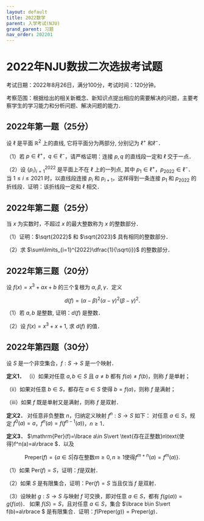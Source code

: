 ```yaml
---
layout: default
title: 2022数学
parent: 入学考试(NJU)
grand_parent: 习题
nav_order: 202201
---
```


# 2022年NJU数拔二次选拔考试题

考试日期：2022年8月26日，满分100分，考试时间：120分钟。

考察范围：根据给出的相关新概念、新知识点提出相应的需要解决的问题，主要考察学生的学习能力和分析问题、解决问题的能力．

## 2022年第一题（25分）

设 $\ell$ 是平面 $\mathbb{R}^2$ 上的直线, 它将平面分为两部分, 分别记为 $\ell^+$ 和$\ell^-$．

（1）若 $p\in\ell^+$，$q\in \ell^-$，请严格证明：连接 $p,q$ 的直线段一定和 $\ell$ 交于一点．

（2）设 $\lbrace p_i\rbrace_{i=1}^{2022}$ 是平面上不在 $\ell$ 上的一列点, 其中 $p_1\in\ell^+$，$p_{2022}\in \ell^-$．当 $1\le i\le 2021$ 时，以直线段连接 $p_i$ 和 $p_{i+1}$，这样得到一条连接 $p_1$ 和 $p_{2022}$ 的折线段．证明：该折线段一定和 $\ell$ 相交．

<div STYLE="page-break-after: always;"></div>


## 2022年第二题（25分）

当 $x$ 为实数时，不超过 $x$ 的最大整数称为 $x$ 的整数部分．

（1）证明：$\sqrt{2022}$ 和 $\sqrt{2023}$ 具有相同的整数部分．

（2）求 $\sum\limits_{i=1}^{2022}\dfrac{1}{\sqrt{i}}$ 的整数部分．


<div STYLE="page-break-after: always;"></div>


## 2022年第三题（20分）

设 $f(x)=x^3+ax+b$ 的三个复根为 $\alpha,\beta,\gamma$．定义

$$d(f)=(\alpha-\beta)^2(\alpha-\gamma)^2(\beta-\gamma)^2.$$

（1）若 $a,b$ 是整数, 证明：$d(f)$ 是整数．

（2）设 $f(x)=x^3+x+1$, 求 $d(f)$ 的值．



<div STYLE="page-break-after: always;"></div>

## 2022年第四题（30分）


设 $S$ 是一个非空集合，$f:S\to S$ 是一个映射．

**定义1．** （ⅰ）如果对任意 $a,b\in S$ 且 $a\ne b$ 都有 $f(a)\ne f(b)$，则称 $f$ 是单射；

（ⅱ）如果对任意 $b\in S$，都存在 $a\in S$ 使得 $b=f(a)$，则称 $f$ 是满射；

（ⅲ）如果 $f$ 既是单射又是满射，则称 $f$ 是双射．

**定义2．** 对任意非负整数 $n$，归纳定义映射 $f^n:S\to S$ 如下：
对任意 $a\in S$，规定 $f^0(a)=a$，$f^n(a)=f(f^{n-1}(a))$，$n\ge 1$．

**定义3．** $\mathrm{Per}(f)=\lbrace a\in S\vert \text{存在正整数}n\text{使得}f^n(a)=a\rbrace $．以及

$$\mathrm{Preper}(f)=\lbrace a\in S\vert \text{存在整数}m\ge 0, n\ge 1\text{使得}f^{m+n}(a)=f^m(a)\rbrace .$$

（1）如果 $\mathrm{Per}(f)=S$，证明：$f$是双射．

（2）如果 $S$ 是有限集合，证明：$\mathrm{Per}(f)=S$ 当且仅当 $f$ 是双射．

（3）设映射 $g:S\to S$ 与映射 $f$ 可交换，即对任意 $a\in S$，都有 $f(g(a))=g(f(a))$．
如果 $f(S)=S$，且对任意 $a\in S$，集合 $\lbrace b\in S\vert f(b)=a\rbrace $ 是有限集合．证明：$f(\mathrm{Preper}(g))=\mathrm{Preper}(g)$．
